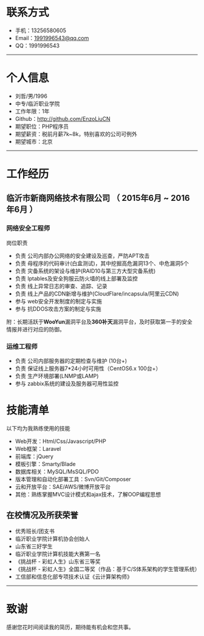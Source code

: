 # 联系方式
- 手机：13256580605
- Email：1991996543@qq.com
- QQ：1991996543

---

# 个人信息

 - 刘哲/男/1996 
 - 中专/临沂职业学院 
 - 工作年限：1年
 - Github：http://github.com/EnzoLiuCN
 - 期望职位：PHP程序员
 - 期望薪资：税前月薪7k~8k，特别喜欢的公司可例外
 - 期望城市：北京

---

# 工作经历

## 临沂市新商网络技术有限公司 （ 2015年6月 ~ 2016年6月 ）

### 网络安全工程师

岗位职责

- 负责 公司内部办公网络的安全建设及巡查，严防APT攻击
- 负责 母程序的代码审计(白盒测试)，其中挖掘高危漏洞13个、中危漏洞5个
- 负责 灾备系统的架设与维护(RAID10与第三方大型灾备系统)
- 负责 Iptables及安全狗服云防火墙的线上部署及监控
- 负责 线上异常日志的审查、追踪、记录
- 负责 线上产品的CDN新增与维护(CloudFlare/incapsula/阿里云CDN)
- 参与 web安全开发制度的制定与实施
- 参与 抗DDOS攻击方案的制定与实施

附：长期活跃于**WooYun**漏洞平台及**360补天**漏洞平台，及时获取第一手的安全情报并进行对应的防御。



### 运维工程师

- 负责 公司内部服务器的定期检查与维护 (10台+)
- 负责 保证线上服务器7*24小时可用性（CentOS6.x 100台+）
- 负责 生产环境部署(LNMP或LAMP)
- 参与 zabbix系统的建设及服务器可用性监控


# 技能清单

以下均为我熟练使用的技能

- Web开发：Html/Css/Javascript/PHP
- Web框架：Laravel
- 前端库：jQuery
- 模板引擎：Smarty/Blade
- 数据库相关：MySQL/MsSQL/PDO
- 版本管理和自动化部署工具：Svn/Git/Composer
- 云和开放平台：SAE/AWS/微博开放平台
- 其他：熟练掌握MVC设计模式和ajax技术，了解OOP编程思想

## 在校情况及所获荣誉

- 优秀班长/团支书
- 临沂职业学院计算机协会创始人
- 山东省三好学生
- 临沂职业学院计算机技能大赛第一名
- 《挑战杯 - 彩虹人生》山东省三等奖
- 《挑战杯 - 彩虹人生》全国二等奖（作品：基于C/S体系架构的学生管理系统）
- 工信部和信息化部专项技术认证《云计算架构师》


---

# 致谢
感谢您花时间阅读我的简历，期待能有机会和您共事。
